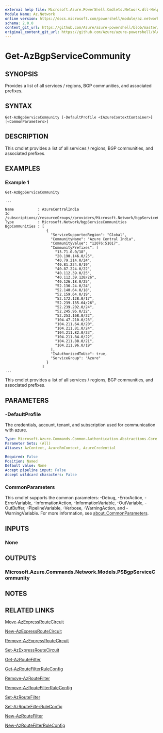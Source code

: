 ```yaml
---
external help file: Microsoft.Azure.PowerShell.Cmdlets.Network.dll-Help.xml
Module Name: Az.Network
online version: https://docs.microsoft.com/powershell/module/az.network/get-azbgpservicecommunity
schema: 2.0.0
content_git_url: https://github.com/Azure/azure-powershell/blob/master/src/Network/Network/help/Get-AzBgpServiceCommunity.md
original_content_git_url: https://github.com/Azure/azure-powershell/blob/master/src/Network/Network/help/Get-AzBgpServiceCommunity.md
---
```


# Get-AzBgpServiceCommunity

## SYNOPSIS
Provides a list of all services / regions, BGP communities, and associated prefixes.

## SYNTAX

```
Get-AzBgpServiceCommunity [-DefaultProfile <IAzureContextContainer>] [<CommonParameters>]
```

## DESCRIPTION
This cmdlet provides a list of all services / regions, BGP communities, and associated prefixes.

## EXAMPLES

### Example 1
```
Get-AzBgpServiceCommunity

...

Name           : AzureCentralIndia
Id             : /subscriptions//resourceGroups//providers/Microsoft.Network/bgpServiceCommunities/AzureCentralIndia
Type           : Microsoft.Network/bgpServiceCommunities
BgpCommunities : [
                   {
                     "ServiceSupportedRegion": "Global",
                     "CommunityName": "Azure Central India",
                     "CommunityValue": "12076:51017",
                     "CommunityPrefixes": [
                       "13.71.0.0/18",
                       "20.190.146.0/25",
                       "40.79.214.0/24",
                       "40.81.224.0/19",
                       "40.87.224.0/22",
                       "40.112.39.0/25",
                       "40.112.39.128/26",
                       "40.126.18.0/25",
                       "52.136.24.0/24",
                       "52.140.64.0/18",
                       "52.159.64.0/19",
                       "52.172.128.0/17",
                       "52.239.135.64/26",
                       "52.239.202.0/24",
                       "52.245.96.0/22",
                       "52.253.168.0/22",
                       "104.47.210.0/23",
                       "104.211.64.0/20",
                       "104.211.81.0/24",
                       "104.211.82.0/23",
                       "104.211.84.0/22",
                       "104.211.88.0/21",
                       "104.211.96.0/19"
                     ],
                     "IsAuthorizedToUse": true,
                     "ServiceGroup": "Azure"
                   }
                 ]
...
```

This cmdlet provides a list of all services / regions, BGP communities, and associated prefixes.

## PARAMETERS

### -DefaultProfile
The credentials, account, tenant, and subscription used for communication with azure.

```yaml
Type: Microsoft.Azure.Commands.Common.Authentication.Abstractions.Core.IAzureContextContainer
Parameter Sets: (All)
Aliases: AzContext, AzureRmContext, AzureCredential

Required: False
Position: Named
Default value: None
Accept pipeline input: False
Accept wildcard characters: False
```

### CommonParameters
This cmdlet supports the common parameters: -Debug, -ErrorAction, -ErrorVariable, -InformationAction, -InformationVariable, -OutVariable, -OutBuffer, -PipelineVariable, -Verbose, -WarningAction, and -WarningVariable. For more information, see [about_CommonParameters](http://go.microsoft.com/fwlink/?LinkID=113216).

## INPUTS

### None

## OUTPUTS

### Microsoft.Azure.Commands.Network.Models.PSBgpServiceCommunity

## NOTES

## RELATED LINKS

[Move-AzExpressRouteCircuit](Move-AzExpressRouteCircuit.md)

[New-AzExpressRouteCircuit](New-AzExpressRouteCircuit.md)

[Remove-AzExpressRouteCircuit](Remove-AzExpressRouteCircuit.md)

[Set-AzExpressRouteCircuit](Set-AzExpressRouteCircuit.md)

[Get-AzRouteFilter](Get-AzRouteFilter.md)

[Get-AzRouteFilterRuleConfig](Get-AzRouteFilterRuleConfig.md)

[Remove-AzRouteFilter](Remove-AzRouteFilter.md)

[Remove-AzRouteFilterRuleConfig](Remove-AzRouteFilterRuleConfig.md)

[Set-AzRouteFilter](Set-AzRouteFilter.md)

[Set-AzRouteFilterRuleConfig](Set-AzRouteFilterRuleConfig.md)

[New-AzRouteFilter](New-AzRouteFilter.md)

[New-AzRouteFilterRuleConfig](New-AzRouteFilterRuleConfig.md)
